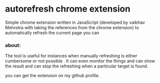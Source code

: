 # autorefresh chrome extension
Simple chrome extension written in  JavaScript (developed by vaibhav Mehrotra with taking the references from the chrome extension) to automatically refresh the current page you can 

### about:
The tool is useful for instances when manually refreshing is either cumbersome or not possible . It can even monitor the things and can show the result and can stop the refreshing when a particular target is found.

you can get the extension on my github profile.




